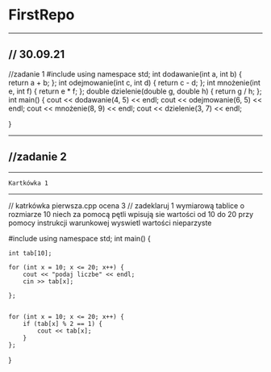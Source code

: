 # FirstRepo
---------------------------------------------
// 30.09.21
-------------------------------------------------

//zadanie 1
#include <iostream>
using namespace std;
int dodawanie(int a, int b) {
    return a + b;
};
int odejmowanie(int c, int d) {
    return c - d;
};
int mnożenie(int e, int f) {
    return e * f;
};
double dzielenie(double g, double h) {
    return g / h;
};
int main()
{
    cout << dodawanie(4, 5) << endl;
        cout << odejmowanie(6, 5) << endl;
        cout << mnożenie(8, 9) << endl;
        cout << dzielenie(3, 7) << endl; 
       
}

-----------------------------------------------------------------------
 //zadanie 2
----------------------------------------------------------------------

------------------------------------------------------------
	Kartkówka 1
------------------------------------------------------------
 // katrkówka pierwsza.cpp  ocena 3 
// zadeklaruj 1 wymiarową tablice o rozmiarze 10 niech za pomocą pętli wpisują sie wartości od 10 do 20 przy pomocy instrukcji warunkowej wyswietl wartości nieparzyste

#include <iostream>
using namespace std;
int main()
{

	int tab[10];

	for (int x = 10; x <= 20; x++) {
		cout << "podaj liczbe" << endl;
		cin >> tab[x];

	};


	for (int x = 10; x <= 20; x++) {
		if (tab[x] % 2 == 1) {
			cout << tab[x];
		}
	};
}
